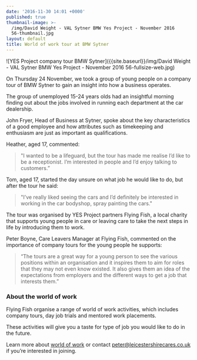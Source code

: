 ```yaml
---
date: '2016-11-30 14:01 +0000'
published: true
thumbnail-image: >-
  /img/David Weight - VAL Sytner BMW Yes Project - November 2016
  56-thumbnail.jpg
layout: default
title: World of work tour at BMW Sytner
---
```


![YES Project company tour BMW Sytner]({{site.baseurl}}/img/David Weight - VAL Sytner BMW Yes Project - November 2016 56-fullsize-web.jpg)

On Thursday 24 November, we took a group of young people on a company tour of BMW Sytner to gain an insight into how a business operates.

The group of unemployed 15-24 years olds had an insightful morning finding out about the jobs involved in running each department at the car dealership.

John Fryer, Head of Business at Sytner, spoke about the key characteristics of a good employee and how attributes such as timekeeping and enthusiasm are just as important as qualifications.

Heather, aged 17, commented:
> "I wanted to be a lifeguard, but the tour has made me realise I’d like to be a receptionist. I’m interested in people and I’d enjoy talking to customers.” 

Tom, aged 17, started the day unsure on what job he would like to do, but after the tour he said:
> "I’ve really liked seeing the cars and I’d definitely be interested in working in the car bodyshop, spray painting the cars."

The tour was organised by YES Project partners Flying Fish, a local charity that supports young people in care or leaving care to take the next steps in life by introducing them to work.

Peter Boyne, Care Leavers Manager at Flying Fish, commented on the importance of company tours for the young people he supports:

> “The tours are a great way for a young person to see the various positions within an organisation and it inspires them to aim for roles that they may not even know existed. It also gives them an idea of the expectations from employers and the different ways to get a job that interests them.”

### About the world of work

Flying Fish organise a range of world of work activities, which includes company tours, day job trials and mentored work placements. 

These activities will give you a taste for type of job you would like to do in the future.

Learn more about [world of work](http://www.yesproject.org/what-you-can-do/explore-the-world-of-work/) or contact [peter@leicestershirecares.co.uk](peter@leicestershirecares.co.uk) if you’re interested in joining.
